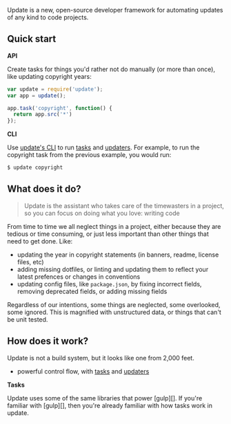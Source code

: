 Update is a new, open-source developer framework for automating updates of any kind to code projects.

## Quick start

**API**

Create tasks for things you'd rather not do manually (or more than once), like updating copyright years:

```js
var update = require('update');
var app = update();

app.task('copyright', function() {
  return app.src('*')
});
```

**CLI**

Use [update's CLI](#cli) to run [tasks](#tasks) and [updaters](#updaters). For example, to run the copyright task from the previous example, you would run:

```sh
$ update copyright
```


## What does it do?

> Update is the assistant who takes care of the timewasters in a project, so you can focus on doing what you love: writing code

From time to time we all neglect things in a project, either because they are tedious or time consuming, or just less important than other things that need to get done. Like:

- updating the year in copyright statements (in banners, readme, license files, etc)
- adding missing dotfiles, or linting and updating them to reflect your latest prefences or changes in conventions
- updating config files, like `package.json`, by fixing incorrect fields, removing deprecated fields, or adding missing fields

Regardless of our intentions, some things are neglected, some overlooked, some ignored. This is magnified with unstructured data, or things that can't be unit tested.

## How does it work?

Update is not a build system, but it looks like one from 2,000 feet.


- powerful control flow, with [tasks](#tasks) and [updaters](#updaters)


**Tasks**

Update uses some of the same libraries that power [gulp][]. If you're familiar with [gulp][], then you're already familiar with how tasks work in update.
